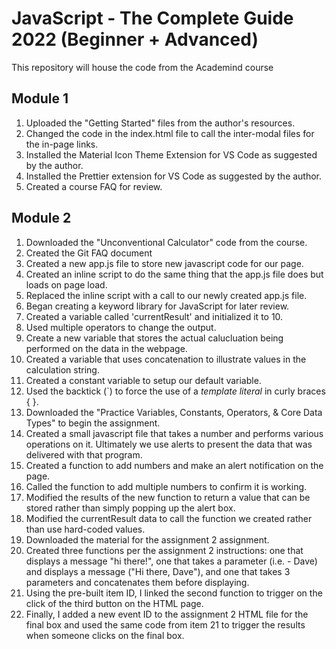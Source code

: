 # JavaScript - The Complete Guide 2022 (Beginner + Advanced)
This repository will house the code from the Academind course

## Module 1
1. Uploaded the "Getting Started" files from the author's resources.
2. Changed the code in the index.html file to call the inter-modal files for the in-page links.
3. Installed the Material Icon Theme Extension for VS Code as suggested by the author.
4. Installed the Prettier extension for VS Code as suggested by the author. 
5. Created a course FAQ for review. 

## Module 2
1. Downloaded the "Unconventional Calculator" code from the course.
2. Created the Git FAQ document
3. Created a new app.js file to store new javascript code for our page. 
4. Created an inline script to do the same thing that the app.js file does but loads on page load. 
5. Replaced the inline script with a call to our newly created app.js file. 
6. Began creating a keyword library for JavaScript for later review.
7. Created a variable called 'currentResult' and initialized it to 10.
8. Used multiple operators to change the output. 
9. Create a new variable that stores the actual calucluation being performed on the data in the webpage. 
10. Created a variable that uses concatenation to illustrate values in the calculation string.
11. Created a constant variable to setup our default variable.
12. Used the backtick (`) to force the use of a *template literal* in curly braces { }.
13. Downloaded the "Practice Variables, Constants, Operators, & Core Data Types" to begin the assignment.
14. Created a small javascript file that takes a number and performs various operations on it. Ultimately we use alerts to present the data that was delivered with that program. 
15. Created a function to add numbers and make an alert notification on the page.
16. Called the function to add multiple numbers to confirm it is working.
17. Modified the results of the new function to return a value that can be stored rather than simply popping up the alert box. 
18. Modified the currentResult data to call the function we created rather than use hard-coded values. 
19. Downloaded the material for the assignment 2 assignment.
20. Created three functions per the assignment 2 instructions: one that displays a message "hi there!", one that takes a parameter (i.e. - Dave) and displays a message ("Hi there, Dave"), and one that takes 3 parameters and concatenates them before displaying.
21. Using the pre-built item ID, I linked the second function to trigger on the click of the third button on the HTML page. 
22. Finally, I added a new event ID to the assignment 2 HTML file for the final box and used the same code from item 21 to trigger the results when someone clicks on the final box. 